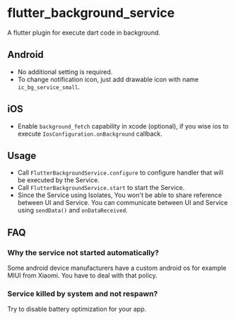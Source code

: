# flutter_background_service

A flutter plugin for execute dart code in background.

## Android

- No additional setting is required.
- To change notification icon, just add drawable icon with name `ic_bg_service_small`.

## iOS

- Enable `background_fetch` capability in xcode (optional), if you wise ios to execute `IosConfiguration.onBackground` callback.

## Usage

- Call `FlutterBackgroundService.configure` to configure handler that will be executed by the Service.
- Call `FlutterBackgroundService.start` to start the Service.
- Since the Service using Isolates, You won't be able to share reference between UI and Service. You can communicate between UI and Service using `sendData()` and `onDataReceived`.

## FAQ

### Why the service not started automatically?

Some android device manufacturers have a custom android os for example MIUI from Xiaomi. You have to deal with that policy.

### Service killed by system and not respawn?

Try to disable battery optimization for your app.